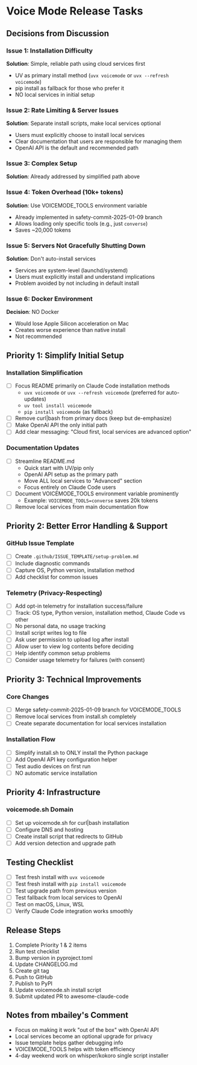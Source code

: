 # Voice Mode Release Tasks

## Decisions from Discussion

### Issue 1: Installation Difficulty
**Solution**: Simple, reliable path using cloud services first
- UV as primary install method (`uvx voicemode` or `uvx --refresh voicemode`)
- pip install as fallback for those who prefer it
- NO local services in initial setup

### Issue 2: Rate Limiting & Server Issues
**Solution**: Separate install scripts, make local services optional
- Users must explicitly choose to install local services
- Clear documentation that users are responsible for managing them
- OpenAI API is the default and recommended path

### Issue 3: Complex Setup
**Solution**: Already addressed by simplified path above

### Issue 4: Token Overhead (10k+ tokens)
**Solution**: Use VOICEMODE_TOOLS environment variable
- Already implemented in safety-commit-2025-01-09 branch
- Allows loading only specific tools (e.g., just `converse`)
- Saves ~20,000 tokens

### Issue 5: Servers Not Gracefully Shutting Down
**Solution**: Don't auto-install services
- Services are system-level (launchd/systemd)
- Users must explicitly install and understand implications
- Problem avoided by not including in default install

### Issue 6: Docker Environment
**Decision**: NO Docker
- Would lose Apple Silicon acceleration on Mac
- Creates worse experience than native install
- Not recommended

## Priority 1: Simplify Initial Setup

### Installation Simplification
- [ ] Focus README primarily on Claude Code installation methods
  - `uvx voicemode` or `uvx --refresh voicemode` (preferred for auto-updates)
  - `uv tool install voicemode`
  - `pip install voicemode` (as fallback)
- [ ] Remove curl|bash from primary docs (keep but de-emphasize)
- [ ] Make OpenAI API the only initial path
- [ ] Add clear messaging: "Cloud first, local services are advanced option"

### Documentation Updates
- [ ] Streamline README.md
  - Quick start with UV/pip only
  - OpenAI API setup as the primary path
  - Move ALL local services to "Advanced" section
  - Focus entirely on Claude Code users
- [ ] Document VOICEMODE_TOOLS environment variable prominently
  - Example: `VOICEMODE_TOOLS=converse` saves 20k tokens
- [ ] Remove local services from main documentation flow

## Priority 2: Better Error Handling & Support

### GitHub Issue Template
- [ ] Create `.github/ISSUE_TEMPLATE/setup-problem.md`
- [ ] Include diagnostic commands
- [ ] Capture OS, Python version, installation method
- [ ] Add checklist for common issues

### Telemetry (Privacy-Respecting)
- [ ] Add opt-in telemetry for installation success/failure
- [ ] Track: OS type, Python version, installation method, Claude Code vs other
- [ ] No personal data, no usage tracking
- [ ] Install script writes log to file
- [ ] Ask user permission to upload log after install
- [ ] Allow user to view log contents before deciding
- [ ] Help identify common setup problems
- [ ] Consider usage telemetry for failures (with consent)

## Priority 3: Technical Improvements

### Core Changes
- [ ] Merge safety-commit-2025-01-09 branch for VOICEMODE_TOOLS
- [ ] Remove local services from install.sh completely
- [ ] Create separate documentation for local services installation

### Installation Flow
- [ ] Simplify install.sh to ONLY install the Python package
- [ ] Add OpenAI API key configuration helper
- [ ] Test audio devices on first run
- [ ] NO automatic service installation

## Priority 4: Infrastructure

### voicemode.sh Domain
- [ ] Set up voicemode.sh for curl|bash installation
- [ ] Configure DNS and hosting
- [ ] Create install script that redirects to GitHub
- [ ] Add version detection and upgrade path

## Testing Checklist
- [ ] Test fresh install with `uvx voicemode`
- [ ] Test fresh install with `pip install voicemode`
- [ ] Test upgrade path from previous version
- [ ] Test fallback from local services to OpenAI
- [ ] Test on macOS, Linux, WSL
- [ ] Verify Claude Code integration works smoothly

## Release Steps
1. Complete Priority 1 & 2 items
2. Run test checklist
3. Bump version in pyproject.toml
4. Update CHANGELOG.md
5. Create git tag
6. Push to GitHub
7. Publish to PyPI
8. Update voicemode.sh install script
9. Submit updated PR to awesome-claude-code

## Notes from mbailey's Comment
- Focus on making it work "out of the box" with OpenAI API
- Local services become an optional upgrade for privacy
- Issue template helps gather debugging info
- VOICEMODE_TOOLS helps with token efficiency
- 4-day weekend work on whisper/kokoro single script installer